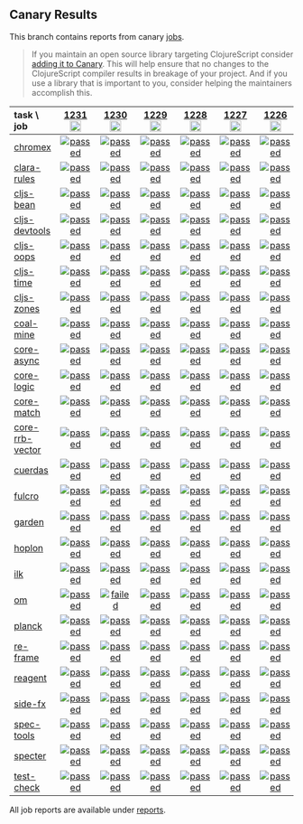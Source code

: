 ## Canary Results

This branch contains reports from canary [jobs](https://github.com/cljs-oss/canary/tree/jobs).

> If you maintain an open source library targeting ClojureScript consider [adding it to Canary](https://github.com/cljs-oss/canary/tree/master#how-to-participate). This will help ensure that no changes to the ClojureScript compiler results in breakage of your project. And if you use a library that is important to you, consider helping the maintainers accomplish this.

[//]: # (begin_overview_table)

| task \ job | <a href="reports/2019/12/22/job-001231-1.10.597-23cedecb" title="job #1231&#xA;&#xA;job&#xA;&#xA;requested by BinaryAge Bot (@babot) on 2019-12-22T11:01:58Z">1231<br/><img width=20 height=20 src="https://avatars0.githubusercontent.com/u/1476765?v=4&s=60"></a> | <a href="reports/2019/12/21/job-001230-1.10.597-23cedecb" title="job #1230&#xA;&#xA;job&#xA;&#xA;requested by BinaryAge Bot (@babot) on 2019-12-21T15:13:53Z">1230<br/><img width=20 height=20 src="https://avatars0.githubusercontent.com/u/1476765?v=4&s=60"></a> | <a href="reports/2019/12/20/job-001229-1.10.597-23cedecb" title="job #1229&#xA;&#xA;job&#xA;&#xA;requested by BinaryAge Bot (@babot) on 2019-12-20T20:40:13Z">1229<br/><img width=20 height=20 src="https://avatars0.githubusercontent.com/u/1476765?v=4&s=60"></a> | <a href="reports/2019/12/20/job-001228-1.10.597-23cedecb" title="job #1228&#xA;&#xA;job&#xA;&#xA;requested by BinaryAge Bot (@babot) on 2019-12-20T20:37:22Z">1228<br/><img width=20 height=20 src="https://avatars0.githubusercontent.com/u/1476765?v=4&s=60"></a> | <a href="reports/2019/12/20/job-001227-1.10.597-23cedecb" title="job #1227&#xA;&#xA;job&#xA;&#xA;requested by BinaryAge Bot (@babot) on 2019-12-20T20:36:49Z">1227<br/><img width=20 height=20 src="https://avatars0.githubusercontent.com/u/1476765?v=4&s=60"></a> | <a href="reports/2019/12/20/job-001226-1.10.597-23cedecb" title="job #1226&#xA;&#xA;job&#xA;&#xA;requested by BinaryAge Bot (@babot) on 2019-12-20T20:35:51Z">1226<br/><img width=20 height=20 src="https://avatars0.githubusercontent.com/u/1476765?v=4&s=60"></a> | <a href="reports/2019/12/20/job-001224-1.10.597-23cedecb" title="job #1224&#xA;&#xA;job&#xA;&#xA;requested by BinaryAge Bot (@babot) on 2019-12-20T20:04:08Z">1224<br/><img width=20 height=20 src="https://avatars0.githubusercontent.com/u/1476765?v=4&s=60"></a> | <a href="reports/2019/12/20/job-001223-1.10.597-23cedecb" title="job #1223&#xA;&#xA;job&#xA;&#xA;requested by BinaryAge Bot (@babot) on 2019-12-20T07:00:09Z">1223<br/><img width=20 height=20 src="https://avatars0.githubusercontent.com/u/1476765?v=4&s=60"></a> | <a href="reports/2019/12/19/job-001222-1.10.597-23cedecb" title="job #1222&#xA;&#xA;job&#xA;&#xA;requested by BinaryAge Bot (@babot) on 2019-12-19T07:00:09Z">1222<br/><img width=20 height=20 src="https://avatars0.githubusercontent.com/u/1476765?v=4&s=60"></a> | <a href="reports/2019/12/18/job-001221-1.10.597-23cedecb" title="job #1221&#xA;&#xA;job&#xA;&#xA;requested by BinaryAge Bot (@babot) on 2019-12-18T07:00:15Z">1221<br/><img width=20 height=20 src="https://avatars0.githubusercontent.com/u/1476765?v=4&s=60"></a> |
| :--- | :---: | :---: | :---: | :---: | :---: | :---: | :---: | :---: | :---: | :---: |
| [chromex](https://github.com/binaryage/chromex) | <a href="reports/2019/12/22/job-001231-1.10.597-23cedecb#-chromex"><img title="passed" src="http://box.binaryage.com/s-passed.svg"><a> | <a href="reports/2019/12/21/job-001230-1.10.597-23cedecb#-chromex"><img title="passed" src="http://box.binaryage.com/s-passed.svg"><a> | <a href="reports/2019/12/20/job-001229-1.10.597-23cedecb#-chromex"><img title="passed" src="http://box.binaryage.com/s-passed.svg"><a> | <a href="reports/2019/12/20/job-001228-1.10.597-23cedecb#-chromex"><img title="passed" src="http://box.binaryage.com/s-passed.svg"><a> | <a href="reports/2019/12/20/job-001227-1.10.597-23cedecb#-chromex"><img title="passed" src="http://box.binaryage.com/s-passed.svg"><a> | <a href="reports/2019/12/20/job-001226-1.10.597-23cedecb#-chromex"><img title="passed" src="http://box.binaryage.com/s-passed.svg"><a> | <a href="reports/2019/12/20/job-001224-1.10.597-23cedecb#-chromex"><img title="passed" src="http://box.binaryage.com/s-passed.svg"><a> | <a href="reports/2019/12/20/job-001223-1.10.597-23cedecb#-chromex"><img title="passed" src="http://box.binaryage.com/s-passed.svg"><a> | <a href="reports/2019/12/19/job-001222-1.10.597-23cedecb#-chromex"><img title="passed" src="http://box.binaryage.com/s-passed.svg"><a> | <a href="reports/2019/12/18/job-001221-1.10.597-23cedecb#-chromex"><img title="passed" src="http://box.binaryage.com/s-passed.svg"><a> |
| [clara-rules](https://github.com/cerner/clara-rules) | <a href="reports/2019/12/22/job-001231-1.10.597-23cedecb#-clara-rules"><img title="passed" src="http://box.binaryage.com/s-passed.svg"><a> | <a href="reports/2019/12/21/job-001230-1.10.597-23cedecb#-clara-rules"><img title="passed" src="http://box.binaryage.com/s-passed.svg"><a> | <a href="reports/2019/12/20/job-001229-1.10.597-23cedecb#-clara-rules"><img title="passed" src="http://box.binaryage.com/s-passed.svg"><a> | <a href="reports/2019/12/20/job-001228-1.10.597-23cedecb#-clara-rules"><img title="passed" src="http://box.binaryage.com/s-passed.svg"><a> | <a href="reports/2019/12/20/job-001227-1.10.597-23cedecb#-clara-rules"><img title="passed" src="http://box.binaryage.com/s-passed.svg"><a> | <a href="reports/2019/12/20/job-001226-1.10.597-23cedecb#-clara-rules"><img title="passed" src="http://box.binaryage.com/s-passed.svg"><a> | <a href="reports/2019/12/20/job-001224-1.10.597-23cedecb#-clara-rules"><img title="passed" src="http://box.binaryage.com/s-passed.svg"><a> | <a href="reports/2019/12/20/job-001223-1.10.597-23cedecb#-clara-rules"><img title="passed" src="http://box.binaryage.com/s-passed.svg"><a> | <a href="reports/2019/12/19/job-001222-1.10.597-23cedecb#-clara-rules"><img title="passed" src="http://box.binaryage.com/s-passed.svg"><a> | <a href="reports/2019/12/18/job-001221-1.10.597-23cedecb#-clara-rules"><img title="passed" src="http://box.binaryage.com/s-passed.svg"><a> |
| [cljs-bean](https://github.com/mfikes/cljs-bean) | <a href="reports/2019/12/22/job-001231-1.10.597-23cedecb#-cljs-bean"><img title="passed" src="http://box.binaryage.com/s-passed.svg"><a> | <a href="reports/2019/12/21/job-001230-1.10.597-23cedecb#-cljs-bean"><img title="passed" src="http://box.binaryage.com/s-passed.svg"><a> | <a href="reports/2019/12/20/job-001229-1.10.597-23cedecb#-cljs-bean"><img title="passed" src="http://box.binaryage.com/s-passed.svg"><a> | <a href="reports/2019/12/20/job-001228-1.10.597-23cedecb#-cljs-bean"><img title="passed" src="http://box.binaryage.com/s-passed.svg"><a> | <a href="reports/2019/12/20/job-001227-1.10.597-23cedecb#-cljs-bean"><img title="passed" src="http://box.binaryage.com/s-passed.svg"><a> | <a href="reports/2019/12/20/job-001226-1.10.597-23cedecb#-cljs-bean"><img title="passed" src="http://box.binaryage.com/s-passed.svg"><a> | <a href="reports/2019/12/20/job-001224-1.10.597-23cedecb#-cljs-bean"><img title="passed" src="http://box.binaryage.com/s-passed.svg"><a> | <a href="reports/2019/12/20/job-001223-1.10.597-23cedecb#-cljs-bean"><img title="passed" src="http://box.binaryage.com/s-passed.svg"><a> | <a href="reports/2019/12/19/job-001222-1.10.597-23cedecb#-cljs-bean"><img title="failed" src="http://box.binaryage.com/s-failed.svg"><a> | <a href="reports/2019/12/18/job-001221-1.10.597-23cedecb#-cljs-bean"><img title="passed" src="http://box.binaryage.com/s-passed.svg"><a> |
| [cljs-devtools](https://github.com/binaryage/cljs-devtools) | <a href="reports/2019/12/22/job-001231-1.10.597-23cedecb#-cljs-devtools"><img title="passed" src="http://box.binaryage.com/s-passed.svg"><a> | <a href="reports/2019/12/21/job-001230-1.10.597-23cedecb#-cljs-devtools"><img title="passed" src="http://box.binaryage.com/s-passed.svg"><a> | <a href="reports/2019/12/20/job-001229-1.10.597-23cedecb#-cljs-devtools"><img title="passed" src="http://box.binaryage.com/s-passed.svg"><a> | <a href="reports/2019/12/20/job-001228-1.10.597-23cedecb#-cljs-devtools"><img title="passed" src="http://box.binaryage.com/s-passed.svg"><a> | <a href="reports/2019/12/20/job-001227-1.10.597-23cedecb#-cljs-devtools"><img title="passed" src="http://box.binaryage.com/s-passed.svg"><a> | <a href="reports/2019/12/20/job-001226-1.10.597-23cedecb#-cljs-devtools"><img title="passed" src="http://box.binaryage.com/s-passed.svg"><a> | <a href="reports/2019/12/20/job-001224-1.10.597-23cedecb#-cljs-devtools"><img title="passed" src="http://box.binaryage.com/s-passed.svg"><a> | <a href="reports/2019/12/20/job-001223-1.10.597-23cedecb#-cljs-devtools"><img title="passed" src="http://box.binaryage.com/s-passed.svg"><a> | <a href="reports/2019/12/19/job-001222-1.10.597-23cedecb#-cljs-devtools"><img title="passed" src="http://box.binaryage.com/s-passed.svg"><a> | <a href="reports/2019/12/18/job-001221-1.10.597-23cedecb#-cljs-devtools"><img title="passed" src="http://box.binaryage.com/s-passed.svg"><a> |
| [cljs-oops](https://github.com/binaryage/cljs-oops) | <a href="reports/2019/12/22/job-001231-1.10.597-23cedecb#-cljs-oops"><img title="passed" src="http://box.binaryage.com/s-passed.svg"><a> | <a href="reports/2019/12/21/job-001230-1.10.597-23cedecb#-cljs-oops"><img title="passed" src="http://box.binaryage.com/s-passed.svg"><a> | <a href="reports/2019/12/20/job-001229-1.10.597-23cedecb#-cljs-oops"><img title="passed" src="http://box.binaryage.com/s-passed.svg"><a> | <a href="reports/2019/12/20/job-001228-1.10.597-23cedecb#-cljs-oops"><img title="passed" src="http://box.binaryage.com/s-passed.svg"><a> | <a href="reports/2019/12/20/job-001227-1.10.597-23cedecb#-cljs-oops"><img title="passed" src="http://box.binaryage.com/s-passed.svg"><a> | <a href="reports/2019/12/20/job-001226-1.10.597-23cedecb#-cljs-oops"><img title="passed" src="http://box.binaryage.com/s-passed.svg"><a> | <a href="reports/2019/12/20/job-001224-1.10.597-23cedecb#-cljs-oops"><img title="passed" src="http://box.binaryage.com/s-passed.svg"><a> | <a href="reports/2019/12/20/job-001223-1.10.597-23cedecb#-cljs-oops"><img title="passed" src="http://box.binaryage.com/s-passed.svg"><a> | <a href="reports/2019/12/19/job-001222-1.10.597-23cedecb#-cljs-oops"><img title="failed" src="http://box.binaryage.com/s-failed.svg"><a> | <a href="reports/2019/12/18/job-001221-1.10.597-23cedecb#-cljs-oops"><img title="passed" src="http://box.binaryage.com/s-passed.svg"><a> |
| [cljs-time](https://github.com/andrewmcveigh/cljs-time) | <a href="reports/2019/12/22/job-001231-1.10.597-23cedecb#-cljs-time"><img title="passed" src="http://box.binaryage.com/s-passed.svg"><a> | <a href="reports/2019/12/21/job-001230-1.10.597-23cedecb#-cljs-time"><img title="passed" src="http://box.binaryage.com/s-passed.svg"><a> | <a href="reports/2019/12/20/job-001229-1.10.597-23cedecb#-cljs-time"><img title="passed" src="http://box.binaryage.com/s-passed.svg"><a> | <a href="reports/2019/12/20/job-001228-1.10.597-23cedecb#-cljs-time"><img title="passed" src="http://box.binaryage.com/s-passed.svg"><a> | <a href="reports/2019/12/20/job-001227-1.10.597-23cedecb#-cljs-time"><img title="passed" src="http://box.binaryage.com/s-passed.svg"><a> | <a href="reports/2019/12/20/job-001226-1.10.597-23cedecb#-cljs-time"><img title="passed" src="http://box.binaryage.com/s-passed.svg"><a> | <a href="reports/2019/12/20/job-001224-1.10.597-23cedecb#-cljs-time"><img title="passed" src="http://box.binaryage.com/s-passed.svg"><a> | <a href="reports/2019/12/20/job-001223-1.10.597-23cedecb#-cljs-time"><img title="passed" src="http://box.binaryage.com/s-passed.svg"><a> | <a href="reports/2019/12/19/job-001222-1.10.597-23cedecb#-cljs-time"><img title="passed" src="http://box.binaryage.com/s-passed.svg"><a> | <a href="reports/2019/12/18/job-001221-1.10.597-23cedecb#-cljs-time"><img title="passed" src="http://box.binaryage.com/s-passed.svg"><a> |
| [cljs-zones](https://github.com/binaryage/cljs-zones) | <a href="reports/2019/12/22/job-001231-1.10.597-23cedecb#-cljs-zones"><img title="passed" src="http://box.binaryage.com/s-passed.svg"><a> | <a href="reports/2019/12/21/job-001230-1.10.597-23cedecb#-cljs-zones"><img title="passed" src="http://box.binaryage.com/s-passed.svg"><a> | <a href="reports/2019/12/20/job-001229-1.10.597-23cedecb#-cljs-zones"><img title="passed" src="http://box.binaryage.com/s-passed.svg"><a> | <a href="reports/2019/12/20/job-001228-1.10.597-23cedecb#-cljs-zones"><img title="passed" src="http://box.binaryage.com/s-passed.svg"><a> | <a href="reports/2019/12/20/job-001227-1.10.597-23cedecb#-cljs-zones"><img title="passed" src="http://box.binaryage.com/s-passed.svg"><a> | <a href="reports/2019/12/20/job-001226-1.10.597-23cedecb#-cljs-zones"><img title="passed" src="http://box.binaryage.com/s-passed.svg"><a> | <a href="reports/2019/12/20/job-001224-1.10.597-23cedecb#-cljs-zones"><img title="passed" src="http://box.binaryage.com/s-passed.svg"><a> | <a href="reports/2019/12/20/job-001223-1.10.597-23cedecb#-cljs-zones"><img title="passed" src="http://box.binaryage.com/s-passed.svg"><a> | <a href="reports/2019/12/19/job-001222-1.10.597-23cedecb#-cljs-zones"><img title="passed" src="http://box.binaryage.com/s-passed.svg"><a> | <a href="reports/2019/12/18/job-001221-1.10.597-23cedecb#-cljs-zones"><img title="passed" src="http://box.binaryage.com/s-passed.svg"><a> |
| [coal-mine](https://github.com/mfikes/coal-mine) | <a href="reports/2019/12/22/job-001231-1.10.597-23cedecb#-coal-mine"><img title="passed" src="http://box.binaryage.com/s-passed.svg"><a> | <a href="reports/2019/12/21/job-001230-1.10.597-23cedecb#-coal-mine"><img title="passed" src="http://box.binaryage.com/s-passed.svg"><a> | <a href="reports/2019/12/20/job-001229-1.10.597-23cedecb#-coal-mine"><img title="passed" src="http://box.binaryage.com/s-passed.svg"><a> | <a href="reports/2019/12/20/job-001228-1.10.597-23cedecb#-coal-mine"><img title="passed" src="http://box.binaryage.com/s-passed.svg"><a> | <a href="reports/2019/12/20/job-001227-1.10.597-23cedecb#-coal-mine"><img title="passed" src="http://box.binaryage.com/s-passed.svg"><a> | <a href="reports/2019/12/20/job-001226-1.10.597-23cedecb#-coal-mine"><img title="passed" src="http://box.binaryage.com/s-passed.svg"><a> | <a href="reports/2019/12/20/job-001224-1.10.597-23cedecb#-coal-mine"><img title="passed" src="http://box.binaryage.com/s-passed.svg"><a> | <a href="reports/2019/12/20/job-001223-1.10.597-23cedecb#-coal-mine"><img title="passed" src="http://box.binaryage.com/s-passed.svg"><a> | <a href="reports/2019/12/19/job-001222-1.10.597-23cedecb#-coal-mine"><img title="passed" src="http://box.binaryage.com/s-passed.svg"><a> | <a href="reports/2019/12/18/job-001221-1.10.597-23cedecb#-coal-mine"><img title="passed" src="http://box.binaryage.com/s-passed.svg"><a> |
| [core-async](https://github.com/clojure/core.async) | <a href="reports/2019/12/22/job-001231-1.10.597-23cedecb#-core-async"><img title="passed" src="http://box.binaryage.com/s-passed.svg"><a> | <a href="reports/2019/12/21/job-001230-1.10.597-23cedecb#-core-async"><img title="passed" src="http://box.binaryage.com/s-passed.svg"><a> | <a href="reports/2019/12/20/job-001229-1.10.597-23cedecb#-core-async"><img title="passed" src="http://box.binaryage.com/s-passed.svg"><a> | <a href="reports/2019/12/20/job-001228-1.10.597-23cedecb#-core-async"><img title="passed" src="http://box.binaryage.com/s-passed.svg"><a> | <a href="reports/2019/12/20/job-001227-1.10.597-23cedecb#-core-async"><img title="passed" src="http://box.binaryage.com/s-passed.svg"><a> | <a href="reports/2019/12/20/job-001226-1.10.597-23cedecb#-core-async"><img title="passed" src="http://box.binaryage.com/s-passed.svg"><a> | <a href="reports/2019/12/20/job-001224-1.10.597-23cedecb#-core-async"><img title="passed" src="http://box.binaryage.com/s-passed.svg"><a> | <a href="reports/2019/12/20/job-001223-1.10.597-23cedecb#-core-async"><img title="passed" src="http://box.binaryage.com/s-passed.svg"><a> | <a href="reports/2019/12/19/job-001222-1.10.597-23cedecb#-core-async"><img title="passed" src="http://box.binaryage.com/s-passed.svg"><a> | <a href="reports/2019/12/18/job-001221-1.10.597-23cedecb#-core-async"><img title="passed" src="http://box.binaryage.com/s-passed.svg"><a> |
| [core-logic](https://github.com/clojure/core.logic) | <a href="reports/2019/12/22/job-001231-1.10.597-23cedecb#-core-logic"><img title="passed" src="http://box.binaryage.com/s-passed.svg"><a> | <a href="reports/2019/12/21/job-001230-1.10.597-23cedecb#-core-logic"><img title="passed" src="http://box.binaryage.com/s-passed.svg"><a> | <a href="reports/2019/12/20/job-001229-1.10.597-23cedecb#-core-logic"><img title="passed" src="http://box.binaryage.com/s-passed.svg"><a> | <a href="reports/2019/12/20/job-001228-1.10.597-23cedecb#-core-logic"><img title="passed" src="http://box.binaryage.com/s-passed.svg"><a> | <a href="reports/2019/12/20/job-001227-1.10.597-23cedecb#-core-logic"><img title="passed" src="http://box.binaryage.com/s-passed.svg"><a> | <a href="reports/2019/12/20/job-001226-1.10.597-23cedecb#-core-logic"><img title="passed" src="http://box.binaryage.com/s-passed.svg"><a> | <a href="reports/2019/12/20/job-001224-1.10.597-23cedecb#-core-logic"><img title="passed" src="http://box.binaryage.com/s-passed.svg"><a> | <a href="reports/2019/12/20/job-001223-1.10.597-23cedecb#-core-logic"><img title="passed" src="http://box.binaryage.com/s-passed.svg"><a> | <a href="reports/2019/12/19/job-001222-1.10.597-23cedecb#-core-logic"><img title="passed" src="http://box.binaryage.com/s-passed.svg"><a> | <a href="reports/2019/12/18/job-001221-1.10.597-23cedecb#-core-logic"><img title="passed" src="http://box.binaryage.com/s-passed.svg"><a> |
| [core-match](https://github.com/clojure/core.match) | <a href="reports/2019/12/22/job-001231-1.10.597-23cedecb#-core-match"><img title="passed" src="http://box.binaryage.com/s-passed.svg"><a> | <a href="reports/2019/12/21/job-001230-1.10.597-23cedecb#-core-match"><img title="passed" src="http://box.binaryage.com/s-passed.svg"><a> | <a href="reports/2019/12/20/job-001229-1.10.597-23cedecb#-core-match"><img title="passed" src="http://box.binaryage.com/s-passed.svg"><a> | <a href="reports/2019/12/20/job-001228-1.10.597-23cedecb#-core-match"><img title="passed" src="http://box.binaryage.com/s-passed.svg"><a> | <a href="reports/2019/12/20/job-001227-1.10.597-23cedecb#-core-match"><img title="passed" src="http://box.binaryage.com/s-passed.svg"><a> | <a href="reports/2019/12/20/job-001226-1.10.597-23cedecb#-core-match"><img title="passed" src="http://box.binaryage.com/s-passed.svg"><a> | <a href="reports/2019/12/20/job-001224-1.10.597-23cedecb#-core-match"><img title="passed" src="http://box.binaryage.com/s-passed.svg"><a> | <a href="reports/2019/12/20/job-001223-1.10.597-23cedecb#-core-match"><img title="passed" src="http://box.binaryage.com/s-passed.svg"><a> | <a href="reports/2019/12/19/job-001222-1.10.597-23cedecb#-core-match"><img title="passed" src="http://box.binaryage.com/s-passed.svg"><a> | <a href="reports/2019/12/18/job-001221-1.10.597-23cedecb#-core-match"><img title="passed" src="http://box.binaryage.com/s-passed.svg"><a> |
| [core-rrb-vector](https://github.com/clojure/core.rrb-vector) | <a href="reports/2019/12/22/job-001231-1.10.597-23cedecb#-core-rrb-vector"><img title="passed" src="http://box.binaryage.com/s-passed.svg"><a> | <a href="reports/2019/12/21/job-001230-1.10.597-23cedecb#-core-rrb-vector"><img title="passed" src="http://box.binaryage.com/s-passed.svg"><a> | <a href="reports/2019/12/20/job-001229-1.10.597-23cedecb#-core-rrb-vector"><img title="passed" src="http://box.binaryage.com/s-passed.svg"><a> | <a href="reports/2019/12/20/job-001228-1.10.597-23cedecb#-core-rrb-vector"><img title="passed" src="http://box.binaryage.com/s-passed.svg"><a> | <a href="reports/2019/12/20/job-001227-1.10.597-23cedecb#-core-rrb-vector"><img title="passed" src="http://box.binaryage.com/s-passed.svg"><a> | <a href="reports/2019/12/20/job-001226-1.10.597-23cedecb#-core-rrb-vector"><img title="passed" src="http://box.binaryage.com/s-passed.svg"><a> | <a href="reports/2019/12/20/job-001224-1.10.597-23cedecb#-core-rrb-vector"><img title="passed" src="http://box.binaryage.com/s-passed.svg"><a> | <a href="reports/2019/12/20/job-001223-1.10.597-23cedecb#-core-rrb-vector"><img title="passed" src="http://box.binaryage.com/s-passed.svg"><a> | <a href="reports/2019/12/19/job-001222-1.10.597-23cedecb#-core-rrb-vector"><img title="passed" src="http://box.binaryage.com/s-passed.svg"><a> | <a href="reports/2019/12/18/job-001221-1.10.597-23cedecb#-core-rrb-vector"><img title="passed" src="http://box.binaryage.com/s-passed.svg"><a> |
| [cuerdas](https://github.com/funcool/cuerdas) | <a href="reports/2019/12/22/job-001231-1.10.597-23cedecb#-cuerdas"><img title="passed" src="http://box.binaryage.com/s-passed.svg"><a> | <a href="reports/2019/12/21/job-001230-1.10.597-23cedecb#-cuerdas"><img title="passed" src="http://box.binaryage.com/s-passed.svg"><a> | <a href="reports/2019/12/20/job-001229-1.10.597-23cedecb#-cuerdas"><img title="passed" src="http://box.binaryage.com/s-passed.svg"><a> | <a href="reports/2019/12/20/job-001228-1.10.597-23cedecb#-cuerdas"><img title="passed" src="http://box.binaryage.com/s-passed.svg"><a> | <a href="reports/2019/12/20/job-001227-1.10.597-23cedecb#-cuerdas"><img title="passed" src="http://box.binaryage.com/s-passed.svg"><a> | <a href="reports/2019/12/20/job-001226-1.10.597-23cedecb#-cuerdas"><img title="passed" src="http://box.binaryage.com/s-passed.svg"><a> | <a href="reports/2019/12/20/job-001224-1.10.597-23cedecb#-cuerdas"><img title="passed" src="http://box.binaryage.com/s-passed.svg"><a> | <a href="reports/2019/12/20/job-001223-1.10.597-23cedecb#-cuerdas"><img title="passed" src="http://box.binaryage.com/s-passed.svg"><a> | <a href="reports/2019/12/19/job-001222-1.10.597-23cedecb#-cuerdas"><img title="passed" src="http://box.binaryage.com/s-passed.svg"><a> | <a href="reports/2019/12/18/job-001221-1.10.597-23cedecb#-cuerdas"><img title="passed" src="http://box.binaryage.com/s-passed.svg"><a> |
| [fulcro](https://github.com/fulcrologic/fulcro) | <a href="reports/2019/12/22/job-001231-1.10.597-23cedecb#-fulcro"><img title="passed" src="http://box.binaryage.com/s-passed.svg"><a> | <a href="reports/2019/12/21/job-001230-1.10.597-23cedecb#-fulcro"><img title="passed" src="http://box.binaryage.com/s-passed.svg"><a> | <a href="reports/2019/12/20/job-001229-1.10.597-23cedecb#-fulcro"><img title="passed" src="http://box.binaryage.com/s-passed.svg"><a> | <a href="reports/2019/12/20/job-001228-1.10.597-23cedecb#-fulcro"><img title="passed" src="http://box.binaryage.com/s-passed.svg"><a> | <a href="reports/2019/12/20/job-001227-1.10.597-23cedecb#-fulcro"><img title="passed" src="http://box.binaryage.com/s-passed.svg"><a> | <a href="reports/2019/12/20/job-001226-1.10.597-23cedecb#-fulcro"><img title="passed" src="http://box.binaryage.com/s-passed.svg"><a> | <a href="reports/2019/12/20/job-001224-1.10.597-23cedecb#-fulcro"><img title="passed" src="http://box.binaryage.com/s-passed.svg"><a> | <a href="reports/2019/12/20/job-001223-1.10.597-23cedecb#-fulcro"><img title="passed" src="http://box.binaryage.com/s-passed.svg"><a> | <a href="reports/2019/12/19/job-001222-1.10.597-23cedecb#-fulcro"><img title="passed" src="http://box.binaryage.com/s-passed.svg"><a> | <a href="reports/2019/12/18/job-001221-1.10.597-23cedecb#-fulcro"><img title="passed" src="http://box.binaryage.com/s-passed.svg"><a> |
| [garden](https://github.com/noprompt/garden) | <a href="reports/2019/12/22/job-001231-1.10.597-23cedecb#-garden"><img title="passed" src="http://box.binaryage.com/s-passed.svg"><a> | <a href="reports/2019/12/21/job-001230-1.10.597-23cedecb#-garden"><img title="passed" src="http://box.binaryage.com/s-passed.svg"><a> | <a href="reports/2019/12/20/job-001229-1.10.597-23cedecb#-garden"><img title="passed" src="http://box.binaryage.com/s-passed.svg"><a> | <a href="reports/2019/12/20/job-001228-1.10.597-23cedecb#-garden"><img title="passed" src="http://box.binaryage.com/s-passed.svg"><a> | <a href="reports/2019/12/20/job-001227-1.10.597-23cedecb#-garden"><img title="passed" src="http://box.binaryage.com/s-passed.svg"><a> | <a href="reports/2019/12/20/job-001226-1.10.597-23cedecb#-garden"><img title="passed" src="http://box.binaryage.com/s-passed.svg"><a> | <a href="reports/2019/12/20/job-001224-1.10.597-23cedecb#-garden"><img title="passed" src="http://box.binaryage.com/s-passed.svg"><a> | <a href="reports/2019/12/20/job-001223-1.10.597-23cedecb#-garden"><img title="passed" src="http://box.binaryage.com/s-passed.svg"><a> | <a href="reports/2019/12/19/job-001222-1.10.597-23cedecb#-garden"><img title="passed" src="http://box.binaryage.com/s-passed.svg"><a> | <a href="reports/2019/12/18/job-001221-1.10.597-23cedecb#-garden"><img title="passed" src="http://box.binaryage.com/s-passed.svg"><a> |
| [hoplon](https://github.com/hoplon/hoplon) | <a href="reports/2019/12/22/job-001231-1.10.597-23cedecb#-hoplon"><img title="passed" src="http://box.binaryage.com/s-passed.svg"><a> | <a href="reports/2019/12/21/job-001230-1.10.597-23cedecb#-hoplon"><img title="passed" src="http://box.binaryage.com/s-passed.svg"><a> | <a href="reports/2019/12/20/job-001229-1.10.597-23cedecb#-hoplon"><img title="passed" src="http://box.binaryage.com/s-passed.svg"><a> | <a href="reports/2019/12/20/job-001228-1.10.597-23cedecb#-hoplon"><img title="passed" src="http://box.binaryage.com/s-passed.svg"><a> | <a href="reports/2019/12/20/job-001227-1.10.597-23cedecb#-hoplon"><img title="passed" src="http://box.binaryage.com/s-passed.svg"><a> | <a href="reports/2019/12/20/job-001226-1.10.597-23cedecb#-hoplon"><img title="passed" src="http://box.binaryage.com/s-passed.svg"><a> | <a href="reports/2019/12/20/job-001224-1.10.597-23cedecb#-hoplon"><img title="passed" src="http://box.binaryage.com/s-passed.svg"><a> | <a href="reports/2019/12/20/job-001223-1.10.597-23cedecb#-hoplon"><img title="passed" src="http://box.binaryage.com/s-passed.svg"><a> | <a href="reports/2019/12/19/job-001222-1.10.597-23cedecb#-hoplon"><img title="passed" src="http://box.binaryage.com/s-passed.svg"><a> | <a href="reports/2019/12/18/job-001221-1.10.597-23cedecb#-hoplon"><img title="passed" src="http://box.binaryage.com/s-passed.svg"><a> |
| [ilk](https://github.com/mfikes/ilk) | <a href="reports/2019/12/22/job-001231-1.10.597-23cedecb#-ilk"><img title="passed" src="http://box.binaryage.com/s-passed.svg"><a> | <a href="reports/2019/12/21/job-001230-1.10.597-23cedecb#-ilk"><img title="passed" src="http://box.binaryage.com/s-passed.svg"><a> | <a href="reports/2019/12/20/job-001229-1.10.597-23cedecb#-ilk"><img title="passed" src="http://box.binaryage.com/s-passed.svg"><a> | <a href="reports/2019/12/20/job-001228-1.10.597-23cedecb#-ilk"><img title="passed" src="http://box.binaryage.com/s-passed.svg"><a> | <a href="reports/2019/12/20/job-001227-1.10.597-23cedecb#-ilk"><img title="passed" src="http://box.binaryage.com/s-passed.svg"><a> | <a href="reports/2019/12/20/job-001226-1.10.597-23cedecb#-ilk"><img title="passed" src="http://box.binaryage.com/s-passed.svg"><a> | <a href="reports/2019/12/20/job-001224-1.10.597-23cedecb#-ilk"><img title="passed" src="http://box.binaryage.com/s-passed.svg"><a> | <a href="reports/2019/12/20/job-001223-1.10.597-23cedecb#-ilk"><img title="passed" src="http://box.binaryage.com/s-passed.svg"><a> | <a href="reports/2019/12/19/job-001222-1.10.597-23cedecb#-ilk"><img title="passed" src="http://box.binaryage.com/s-passed.svg"><a> | <a href="reports/2019/12/18/job-001221-1.10.597-23cedecb#-ilk"><img title="passed" src="http://box.binaryage.com/s-passed.svg"><a> |
| [om](https://github.com/omcljs/om) | <a href="reports/2019/12/22/job-001231-1.10.597-23cedecb#-om"><img title="passed" src="http://box.binaryage.com/s-passed.svg"><a> | <a href="reports/2019/12/21/job-001230-1.10.597-23cedecb#-om"><img title="failed" src="http://box.binaryage.com/s-failed.svg"><a> | <a href="reports/2019/12/20/job-001229-1.10.597-23cedecb#-om"><img title="passed" src="http://box.binaryage.com/s-passed.svg"><a> | <a href="reports/2019/12/20/job-001228-1.10.597-23cedecb#-om"><img title="passed" src="http://box.binaryage.com/s-passed.svg"><a> | <a href="reports/2019/12/20/job-001227-1.10.597-23cedecb#-om"><img title="passed" src="http://box.binaryage.com/s-passed.svg"><a> | <a href="reports/2019/12/20/job-001226-1.10.597-23cedecb#-om"><img title="passed" src="http://box.binaryage.com/s-passed.svg"><a> | <a href="reports/2019/12/20/job-001224-1.10.597-23cedecb#-om"><img title="passed" src="http://box.binaryage.com/s-passed.svg"><a> | <a href="reports/2019/12/20/job-001223-1.10.597-23cedecb#-om"><img title="passed" src="http://box.binaryage.com/s-passed.svg"><a> | <a href="reports/2019/12/19/job-001222-1.10.597-23cedecb#-om"><img title="passed" src="http://box.binaryage.com/s-passed.svg"><a> | <a href="reports/2019/12/18/job-001221-1.10.597-23cedecb#-om"><img title="passed" src="http://box.binaryage.com/s-passed.svg"><a> |
| [planck](https://github.com/planck-repl/planck) | <a href="reports/2019/12/22/job-001231-1.10.597-23cedecb#-planck"><img title="passed" src="http://box.binaryage.com/s-passed.svg"><a> | <a href="reports/2019/12/21/job-001230-1.10.597-23cedecb#-planck"><img title="passed" src="http://box.binaryage.com/s-passed.svg"><a> | <a href="reports/2019/12/20/job-001229-1.10.597-23cedecb#-planck"><img title="passed" src="http://box.binaryage.com/s-passed.svg"><a> | <a href="reports/2019/12/20/job-001228-1.10.597-23cedecb#-planck"><img title="passed" src="http://box.binaryage.com/s-passed.svg"><a> | <a href="reports/2019/12/20/job-001227-1.10.597-23cedecb#-planck"><img title="passed" src="http://box.binaryage.com/s-passed.svg"><a> | <a href="reports/2019/12/20/job-001226-1.10.597-23cedecb#-planck"><img title="passed" src="http://box.binaryage.com/s-passed.svg"><a> | <a href="reports/2019/12/20/job-001224-1.10.597-23cedecb#-planck"><img title="passed" src="http://box.binaryage.com/s-passed.svg"><a> | <a href="reports/2019/12/20/job-001223-1.10.597-23cedecb#-planck"><img title="passed" src="http://box.binaryage.com/s-passed.svg"><a> | <a href="reports/2019/12/19/job-001222-1.10.597-23cedecb#-planck"><img title="failed" src="http://box.binaryage.com/s-failed.svg"><a> | <a href="reports/2019/12/18/job-001221-1.10.597-23cedecb#-planck"><img title="passed" src="http://box.binaryage.com/s-passed.svg"><a> |
| [re-frame](https://github.com/Day8/re-frame) | <a href="reports/2019/12/22/job-001231-1.10.597-23cedecb#-re-frame"><img title="passed" src="http://box.binaryage.com/s-passed.svg"><a> | <a href="reports/2019/12/21/job-001230-1.10.597-23cedecb#-re-frame"><img title="passed" src="http://box.binaryage.com/s-passed.svg"><a> | <a href="reports/2019/12/20/job-001229-1.10.597-23cedecb#-re-frame"><img title="passed" src="http://box.binaryage.com/s-passed.svg"><a> | <a href="reports/2019/12/20/job-001228-1.10.597-23cedecb#-re-frame"><img title="passed" src="http://box.binaryage.com/s-passed.svg"><a> | <a href="reports/2019/12/20/job-001227-1.10.597-23cedecb#-re-frame"><img title="passed" src="http://box.binaryage.com/s-passed.svg"><a> | <a href="reports/2019/12/20/job-001226-1.10.597-23cedecb#-re-frame"><img title="passed" src="http://box.binaryage.com/s-passed.svg"><a> | <a href="reports/2019/12/20/job-001224-1.10.597-23cedecb#-re-frame"><img title="passed" src="http://box.binaryage.com/s-passed.svg"><a> | <a href="reports/2019/12/20/job-001223-1.10.597-23cedecb#-re-frame"><img title="passed" src="http://box.binaryage.com/s-passed.svg"><a> | <a href="reports/2019/12/19/job-001222-1.10.597-23cedecb#-re-frame"><img title="passed" src="http://box.binaryage.com/s-passed.svg"><a> | <a href="reports/2019/12/18/job-001221-1.10.597-23cedecb#-re-frame"><img title="passed" src="http://box.binaryage.com/s-passed.svg"><a> |
| [reagent](https://github.com/reagent-project/reagent) | <a href="reports/2019/12/22/job-001231-1.10.597-23cedecb#-reagent"><img title="passed" src="http://box.binaryage.com/s-passed.svg"><a> | <a href="reports/2019/12/21/job-001230-1.10.597-23cedecb#-reagent"><img title="passed" src="http://box.binaryage.com/s-passed.svg"><a> | <a href="reports/2019/12/20/job-001229-1.10.597-23cedecb#-reagent"><img title="passed" src="http://box.binaryage.com/s-passed.svg"><a> | <a href="reports/2019/12/20/job-001228-1.10.597-23cedecb#-reagent"><img title="passed" src="http://box.binaryage.com/s-passed.svg"><a> | <a href="reports/2019/12/20/job-001227-1.10.597-23cedecb#-reagent"><img title="passed" src="http://box.binaryage.com/s-passed.svg"><a> | <a href="reports/2019/12/20/job-001226-1.10.597-23cedecb#-reagent"><img title="passed" src="http://box.binaryage.com/s-passed.svg"><a> | <a href="reports/2019/12/20/job-001224-1.10.597-23cedecb#-reagent"><img title="passed" src="http://box.binaryage.com/s-passed.svg"><a> | <a href="reports/2019/12/20/job-001223-1.10.597-23cedecb#-reagent"><img title="passed" src="http://box.binaryage.com/s-passed.svg"><a> | <a href="reports/2019/12/19/job-001222-1.10.597-23cedecb#-reagent"><img title="passed" src="http://box.binaryage.com/s-passed.svg"><a> | <a href="reports/2019/12/18/job-001221-1.10.597-23cedecb#-reagent"><img title="passed" src="http://box.binaryage.com/s-passed.svg"><a> |
| [side-fx](https://github.com/cljsrn/side-fx) | <a href="reports/2019/12/22/job-001231-1.10.597-23cedecb#-side-fx"><img title="passed" src="http://box.binaryage.com/s-passed.svg"><a> | <a href="reports/2019/12/21/job-001230-1.10.597-23cedecb#-side-fx"><img title="passed" src="http://box.binaryage.com/s-passed.svg"><a> | <a href="reports/2019/12/20/job-001229-1.10.597-23cedecb#-side-fx"><img title="passed" src="http://box.binaryage.com/s-passed.svg"><a> | <a href="reports/2019/12/20/job-001228-1.10.597-23cedecb#-side-fx"><img title="passed" src="http://box.binaryage.com/s-passed.svg"><a> | <a href="reports/2019/12/20/job-001227-1.10.597-23cedecb#-side-fx"><img title="passed" src="http://box.binaryage.com/s-passed.svg"><a> | <a href="reports/2019/12/20/job-001226-1.10.597-23cedecb#-side-fx"><img title="passed" src="http://box.binaryage.com/s-passed.svg"><a> | <a href="reports/2019/12/20/job-001224-1.10.597-23cedecb#-side-fx"><img title="passed" src="http://box.binaryage.com/s-passed.svg"><a> | <a href="reports/2019/12/20/job-001223-1.10.597-23cedecb#-side-fx"><img title="passed" src="http://box.binaryage.com/s-passed.svg"><a> | <a href="reports/2019/12/19/job-001222-1.10.597-23cedecb#-side-fx"><img title="passed" src="http://box.binaryage.com/s-passed.svg"><a> | <a href="reports/2019/12/18/job-001221-1.10.597-23cedecb#-side-fx"><img title="passed" src="http://box.binaryage.com/s-passed.svg"><a> |
| [spec-tools](https://github.com/metosin/spec-tools) | <a href="reports/2019/12/22/job-001231-1.10.597-23cedecb#-spec-tools"><img title="passed" src="http://box.binaryage.com/s-passed.svg"><a> | <a href="reports/2019/12/21/job-001230-1.10.597-23cedecb#-spec-tools"><img title="passed" src="http://box.binaryage.com/s-passed.svg"><a> | <a href="reports/2019/12/20/job-001229-1.10.597-23cedecb#-spec-tools"><img title="passed" src="http://box.binaryage.com/s-passed.svg"><a> | <a href="reports/2019/12/20/job-001228-1.10.597-23cedecb#-spec-tools"><img title="passed" src="http://box.binaryage.com/s-passed.svg"><a> | <a href="reports/2019/12/20/job-001227-1.10.597-23cedecb#-spec-tools"><img title="passed" src="http://box.binaryage.com/s-passed.svg"><a> | <a href="reports/2019/12/20/job-001226-1.10.597-23cedecb#-spec-tools"><img title="passed" src="http://box.binaryage.com/s-passed.svg"><a> | <a href="reports/2019/12/20/job-001224-1.10.597-23cedecb#-spec-tools"><img title="passed" src="http://box.binaryage.com/s-passed.svg"><a> | <a href="reports/2019/12/20/job-001223-1.10.597-23cedecb#-spec-tools"><img title="passed" src="http://box.binaryage.com/s-passed.svg"><a> | <a href="reports/2019/12/19/job-001222-1.10.597-23cedecb#-spec-tools"><img title="passed" src="http://box.binaryage.com/s-passed.svg"><a> | <a href="reports/2019/12/18/job-001221-1.10.597-23cedecb#-spec-tools"><img title="passed" src="http://box.binaryage.com/s-passed.svg"><a> |
| [specter](https://github.com/nathanmarz/specter) | <a href="reports/2019/12/22/job-001231-1.10.597-23cedecb#-specter"><img title="passed" src="http://box.binaryage.com/s-passed.svg"><a> | <a href="reports/2019/12/21/job-001230-1.10.597-23cedecb#-specter"><img title="passed" src="http://box.binaryage.com/s-passed.svg"><a> | <a href="reports/2019/12/20/job-001229-1.10.597-23cedecb#-specter"><img title="passed" src="http://box.binaryage.com/s-passed.svg"><a> | <a href="reports/2019/12/20/job-001228-1.10.597-23cedecb#-specter"><img title="passed" src="http://box.binaryage.com/s-passed.svg"><a> | <a href="reports/2019/12/20/job-001227-1.10.597-23cedecb#-specter"><img title="passed" src="http://box.binaryage.com/s-passed.svg"><a> | <a href="reports/2019/12/20/job-001226-1.10.597-23cedecb#-specter"><img title="passed" src="http://box.binaryage.com/s-passed.svg"><a> | <a href="reports/2019/12/20/job-001224-1.10.597-23cedecb#-specter"><img title="passed" src="http://box.binaryage.com/s-passed.svg"><a> | <a href="reports/2019/12/20/job-001223-1.10.597-23cedecb#-specter"><img title="passed" src="http://box.binaryage.com/s-passed.svg"><a> | <a href="reports/2019/12/19/job-001222-1.10.597-23cedecb#-specter"><img title="passed" src="http://box.binaryage.com/s-passed.svg"><a> | <a href="reports/2019/12/18/job-001221-1.10.597-23cedecb#-specter"><img title="passed" src="http://box.binaryage.com/s-passed.svg"><a> |
| [test-check](https://github.com/clojure/test.check) | <a href="reports/2019/12/22/job-001231-1.10.597-23cedecb#-test-check"><img title="passed" src="http://box.binaryage.com/s-passed.svg"><a> | <a href="reports/2019/12/21/job-001230-1.10.597-23cedecb#-test-check"><img title="passed" src="http://box.binaryage.com/s-passed.svg"><a> | <a href="reports/2019/12/20/job-001229-1.10.597-23cedecb#-test-check"><img title="passed" src="http://box.binaryage.com/s-passed.svg"><a> | <a href="reports/2019/12/20/job-001228-1.10.597-23cedecb#-test-check"><img title="passed" src="http://box.binaryage.com/s-passed.svg"><a> | <a href="reports/2019/12/20/job-001227-1.10.597-23cedecb#-test-check"><img title="passed" src="http://box.binaryage.com/s-passed.svg"><a> | <a href="reports/2019/12/20/job-001226-1.10.597-23cedecb#-test-check"><img title="passed" src="http://box.binaryage.com/s-passed.svg"><a> | <a href="reports/2019/12/20/job-001224-1.10.597-23cedecb#-test-check"><img title="passed" src="http://box.binaryage.com/s-passed.svg"><a> | <a href="reports/2019/12/20/job-001223-1.10.597-23cedecb#-test-check"><img title="passed" src="http://box.binaryage.com/s-passed.svg"><a> | <a href="reports/2019/12/19/job-001222-1.10.597-23cedecb#-test-check"><img title="passed" src="http://box.binaryage.com/s-passed.svg"><a> | <a href="reports/2019/12/18/job-001221-1.10.597-23cedecb#-test-check"><img title="passed" src="http://box.binaryage.com/s-passed.svg"><a> |

[//]: # (end_overview_table)

All job reports are available under [reports](reports).
